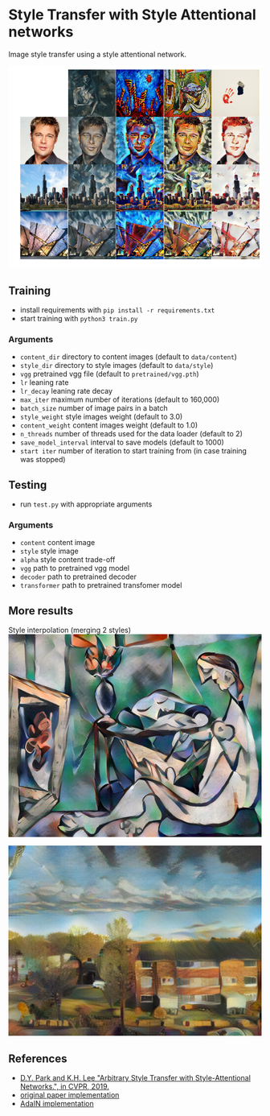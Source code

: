 # Style Transfer with Style Attentional networks

Image style transfer using a style attentional network.

![](screens/2.png)

## Training

- install requirements with `pip install -r requirements.txt`
- start training with `python3 train.py`

### Arguments

- `content_dir` directory to content images (default to `data/content`)
- `style_dir` directory to style images (default to `data/style`)
- `vgg` pretrained vgg file (default to `pretrained/vgg.pth`)
- `lr` leaning rate
- `lr_decay` leaning rate decay
- `max_iter` maximum number of iterations (default to 160,000)
- `batch_size` number of image pairs in a batch
- `style_weight` style images weight (default to 3.0)
- `content_weight` content images weight (default to 1.0)
- `n_threads` number of threads used for the data loader (default to 2)
- `save_model_interval` interval to save models (default to 1000)
- `start iter` number of iteration to start training from (in case training was stopped)

## Testing

- run `test.py` with appropriate arguments

### Arguments

- `content` content image
- `style` style image
- `alpha` style content trade-off
- `vgg` path to pretrained vgg model
- `decoder` path to pretrained decoder
- `transformer` path to pretrained transfomer model

## More results

Style interpolation (merging 2 styles)
![](screens/1.png)

![](screens/3.png)

## References

- [D.Y. Park and K.H. Lee "Arbitrary Style Transfer with Style-Attentional Networks.", in CVPR, 2019.](https://arxiv.org/abs/1812.02342)
- [original paper implementation](https://github.com/mumair5393/Style-Transfer-with-Style-Attentional-Networks)
- [AdaIN implementation](https://github.com/naoto0804/pytorch-AdaIN)
